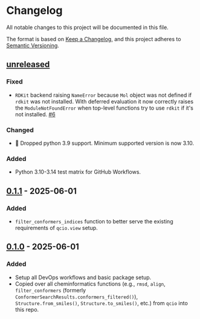 # Changelog

All notable changes to this project will be documented in this file.

The format is based on [Keep a Changelog](https://keepachangelog.com/en/1.1.0/), and this project adheres to [Semantic Versioning](https://semver.org/spec/v2.0.0.html).

## [unreleased]

### Fixed

- `RDKit` backend raising `NameError` because `Mol` object was not defined if `rdkit` was not installed. With deferred evaluation it now correctly raises the `ModuleNotFoundError` when top-level functions try to use `rdkit` if it's not installed. [#6](https://github.com/coltonbh/qcinf/pull/6)

### Changed

- 🚨 Dropped python 3.9 support. Minimum supported version is now 3.10.

### Added

- Python 3.10-3.14 test matrix for GitHub Workflows.

## [0.1.1] - 2025-06-01

### Added

- `filter_conformers_indices` function to better serve the existing requirements of `qcio.view` setup.

## [0.1.0] - 2025-06-01

### Added

- Setup all DevOps workflows and basic package setup.
- Copied over all cheminformatics functions (e.g., `rmsd`, `align`, `filter_conformers` (formerly `ConformerSearchResults.conformers_filtered()`), `Structure.from_smiles()`, `Structure.to_smiles()`, etc.) from `qcio` into this repo.

[unreleased]: https://github.com/coltonbh/qcinf/compare/0.1.1...HEAD
[0.1.1]: https://github.com/coltonbh/qcinf/releases/tag/0.1.1
[0.1.0]: https://github.com/coltonbh/qcinf/releases/tag/0.1.0
